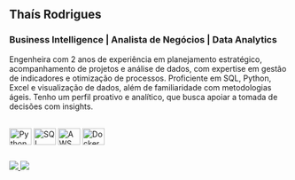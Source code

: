 ## Thaís Rodrigues
### Business Intelligence | Analista de Negócios | Data Analytics

Engenheira com 2 anos de experiência em planejamento estratégico, acompanhamento de projetos e análise de dados, com expertise em gestão de indicadores e otimização de processos. Proficiente em SQL, Python, Excel e visualização de dados, além de familiaridade com metodologias ágeis. Tenho um perfil proativo e analítico, que busca apoiar a tomada de decisões com insights.

<div style="display: inline_block"><br>
  <img align="center" alt="Python" height="30" width="40" src="https://cdn.jsdelivr.net/gh/devicons/devicon/icons/python/python-original.svg">
  <img align="center" alt="SQL" height="30" width="40" src="https://cdn.jsdelivr.net/gh/devicons/devicon/icons/postgresql/postgresql-original.svg">
  <img align="center" alt="AWS" height="30" width="40" src="https://cdn.jsdelivr.net/gh/devicons/devicon/icons/amazonwebservices/amazonwebservices-original-wordmark.svg">
  <img align="center" alt="Docker" height="30" width="40" src="https://cdn.jsdelivr.net/gh/devicons/devicon/icons/docker/docker-original.svg">
</div>
  
  ##
 
<div> 
  <a href="https://www.linkedin.com/in/thais-nicole" target="_blank">
    <img src="https://img.shields.io/badge/-LinkedIn-%230077B5?style=for-the-badge&logo=linkedin&logoColor=white">
  </a> 
  <a href="https://thais-nicole.github.io/thais-nicole/" target="_blank">
  <img src="https://img.shields.io/badge/-Portfólio-000?style=for-the-badge&logo=web&logoColor=white">
  </a>
</div>
